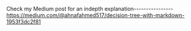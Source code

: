 Check my Medium post for an indepth explanation---------------- https://medium.com/@ahnafahmed517/decision-tree-with-markdown-1953f3dc2f81
